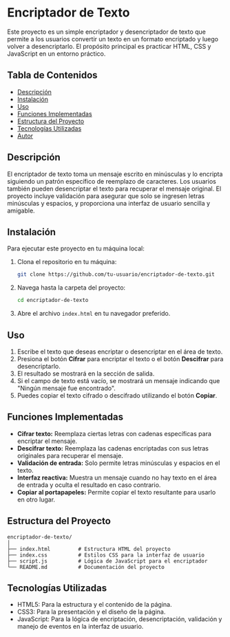 # Encriptador de Texto

Este proyecto es un simple encriptador y desencriptador de texto que permite a los usuarios convertir un texto en un formato encriptado y luego volver a desencriptarlo. El propósito principal es practicar HTML, CSS y JavaScript en un entorno práctico.

## Tabla de Contenidos
- [Descripción](#descripción)
- [Instalación](#instalación)
- [Uso](#uso)
- [Funciones Implementadas](#funciones-implementadas)
- [Estructura del Proyecto](#estructura-del-proyecto)
- [Tecnologías Utilizadas](#tecnologías-utilizadas)
- [Autor](#autor)

## Descripción

El encriptador de texto toma un mensaje escrito en minúsculas y lo encripta siguiendo un patrón específico de reemplazo de caracteres. Los usuarios también pueden desencriptar el texto para recuperar el mensaje original. El proyecto incluye validación para asegurar que solo se ingresen letras minúsculas y espacios, y proporciona una interfaz de usuario sencilla y amigable.

## Instalación
Para ejecutar este proyecto en tu máquina local:

1. Clona el repositorio en tu máquina:
    ```bash
    git clone https://github.com/tu-usuario/encriptador-de-texto.git
    ```
2. Navega hasta la carpeta del proyecto:
    ```bash
    cd encriptador-de-texto
    ```
3. Abre el archivo `index.html` en tu navegador preferido.

## Uso
1. Escribe el texto que deseas encriptar o desencriptar en el área de texto.
2. Presiona el botón **Cifrar** para encriptar el texto o el botón **Descifrar** para desencriptarlo.
3. El resultado se mostrará en la sección de salida.
4. Si el campo de texto está vacío, se mostrará un mensaje indicando que "Ningún mensaje fue encontrado".
5. Puedes copiar el texto cifrado o descifrado utilizando el botón **Copiar**.

## Funciones Implementadas
- **Cifrar texto:** Reemplaza ciertas letras con cadenas específicas para encriptar el mensaje.
- **Descifrar texto:** Reemplaza las cadenas encriptadas con sus letras originales para recuperar el mensaje.
- **Validación de entrada:** Solo permite letras minúsculas y espacios en el texto.
- **Interfaz reactiva:** Muestra un mensaje cuando no hay texto en el área de entrada y oculta el resultado en caso contrario.
- **Copiar al portapapeles:** Permite copiar el texto resultante para usarlo en otro lugar.

## Estructura del Proyecto
```plaintext
encriptador-de-texto/
│
├── index.html         # Estructura HTML del proyecto
├── index.css          # Estilos CSS para la interfaz de usuario
├── script.js          # Lógica de JavaScript para el encriptador
└── README.md          # Documentación del proyecto
``` 

## Tecnologías Utilizadas

- HTML5: Para la estructura y el contenido de la página.
- CSS3: Para la presentación y el diseño de la página.
- JavaScript: Para la lógica de encriptación, desencriptación, validación y manejo de eventos en la interfaz de usuario.